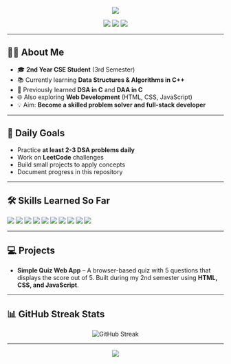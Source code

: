 <!-- Welcome Banner -->
<p align="center">
  <img src="https://capsule-render.vercel.app/api?type=waving&color=0:00C9FF,100:92FE9D&height=200&section=header&text=Welcome%20to%20My%20DSA%20Journey!&fontSize=40&fontColor=ffffff&animation=fadeIn" />
</p>

<!-- Social Badges -->
<p align="center">
  <a href="https://www.linkedin.com/in/harsh-vardhan-b6a912325/"><img src="https://img.shields.io/badge/LinkedIn-0077B5?style=for-the-badge&logo=linkedin&logoColor=white" /></a>
  <a href="https://leetcode.com/u/tIUkRMgUl5/"><img src="https://img.shields.io/badge/LeetCode-FFA116?style=for-the-badge&logo=leetcode&logoColor=white" /></a>
  <a href="https://github.com/harsh0717vj"><img src="https://img.shields.io/badge/GitHub-181717?style=for-the-badge&logo=github&logoColor=white" /></a>
</p>

---

## 👨‍💻 About Me
- 🎓 **2nd Year CSE Student** (3rd Semester)  
- 📚 Currently learning **Data Structures & Algorithms in C++**  
- 🧠 Previously learned **DSA in C** and **DAA in C**  
- 🌐 Also exploring **Web Development** (HTML, CSS, JavaScript)  
- 💡 Aim: **Become a skilled problem solver and full-stack developer**  

---

## 📅 Daily Goals
- Practice **at least 2-3 DSA problems daily**
- Work on **LeetCode** challenges  
- Build small projects to apply concepts  
- Document progress in this repository  

---

## 🛠 Skills Learned So Far
<p>
  <img src="https://img.shields.io/badge/HTML5-E34F26?style=for-the-badge&logo=html5&logoColor=white" />
  <img src="https://img.shields.io/badge/CSS3-1572B6?style=for-the-badge&logo=css3&logoColor=white" />
  <img src="https://img.shields.io/badge/JavaScript-F7DF1E?style=for-the-badge&logo=javascript&logoColor=black" />
  <img src="https://img.shields.io/badge/C-00599C?style=for-the-badge&logo=c&logoColor=white" />
  <img src="https://img.shields.io/badge/C++-00599C?style=for-the-badge&logo=cplusplus&logoColor=white" />
  <img src="https://img.shields.io/badge/Data%20Structures-4CAF50?style=for-the-badge" />
  <img src="https://img.shields.io/badge/Algorithms-FF9800?style=for-the-badge" />
  <img src="https://img.shields.io/badge/VS%20Code-0078D4?style=for-the-badge&logo=visual-studio-code&logoColor=white" />
  <img src="https://img.shields.io/badge/Git-F05032?style=for-the-badge&logo=git&logoColor=white" />
  <img src="https://img.shields.io/badge/GitHub-181717?style=for-the-badge&logo=github&logoColor=white" />
</p>

---

## 💻 Projects
- **Simple Quiz Web App** – A browser-based quiz with 5 questions that displays the score out of 5. Built during my 2nd semester using **HTML, CSS, and JavaScript**.  

---

## 📊 GitHub Streak Stats
<p align="center">
  <img src="https://streak-stats.demolab.com?user=harsh0717vj&theme=tokyonight&hide_border=true" alt="GitHub Streak" />
</p>

---

<!-- Footer Banner -->
<p align="center">
  <img src="https://capsule-render.vercel.app/api?type=waving&color=0:92FE9D,100:00C9FF&height=100&section=footer"/>
</p>
